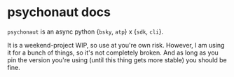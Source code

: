 # psychonaut docs

`psychonaut` is an async python {`bsky`, `atp`} x {`sdk`, `cli`}. 

It is a weekend-project WIP, so use at you're own risk. However,
I am using it for a bunch of things, so it's not completely broken.
And as long as you pin the version you're using (until this thing
gets more stable) you should be fine.
